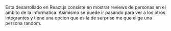 Esta desarrollado en React.js consiste en mostrar reviews de personas en el ambito de la informatica. Asimismo se puede ir pasando para ver a los otros integrantes y tiene una opcion que es la de surprise me que elige una persona random. 
